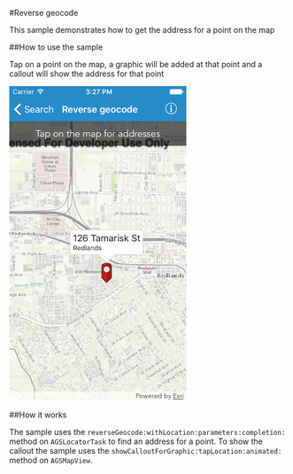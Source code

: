 #Reverse geocode

This sample demonstrates how to get the address for a point on the map

##How to use the sample

Tap on a point on the map, a graphic will be added at that point and a callout will show the address for that point

![](image1.png)


##How it works

The sample uses the `reverseGeocode:withLocation:parameters:completion:` method on `AGSLocatorTask` to find an address for a point. To show the callout the sample uses the `showCalloutForGraphic:tapLocation:animated:` method on `AGSMapView`.




